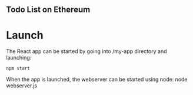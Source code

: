 ## Todo List on Ethereum

# Launch

The React app can be started by going into /my-app directory and launching:

	npm start

When the app is launched, the webserver can be started using node:
	node webserver.js




